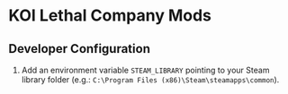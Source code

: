 ﻿# KOI Lethal Company Mods

## Developer Configuration

1. Add an environment variable `STEAM_LIBRARY` pointing to your Steam library folder
   (e.g.: `C:\Program Files (x86)\Steam\steamapps\common`).